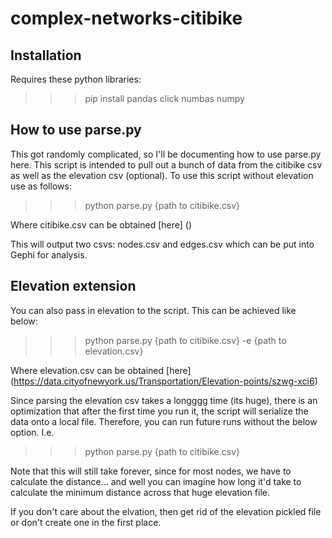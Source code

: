 # complex-networks-citibike

## Installation

Requires these python libraries:

>>> pip install pandas click numbas numpy

## How to use parse.py

This got randomly complicated, so I'll be documenting how to use parse.py here. This script is intended to pull out a
bunch of data from the citibike csv as well as the elevation csv (optional). To use this script without elevation use
as follows:

>>> python parse.py {path to citibike.csv}

Where citibike.csv can be obtained [here] ()

This will output two csvs: nodes.csv and edges.csv which can be put into Gephi for analysis.

## Elevation extension

You can also pass in elevation to the script. This can be achieved like below:

>>> python parse.py {path to citibike.csv} -e {path to elevation.csv}

Where elevation.csv can be obtained [here] (https://data.cityofnewyork.us/Transportation/Elevation-points/szwg-xci6)

Since parsing the elevation csv takes a longggg time (its huge), there is an optimization that after the first time you
run it, the script will serialize the data onto a local file. Therefore, you can run future runs without the below
option. I.e.

>>> python parse.py {path to citibike.csv}

Note that this will still take forever, since for most nodes, we have to calculate the distance... and well you can
imagine how long it'd take to calculate the minimum distance across that huge elevation file.

If you don't care about the elvation, then get rid of the elevation pickled file or don't create one in the first place.

